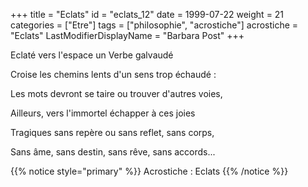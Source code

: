 +++
title = "Eclats"
id = "eclats_12"
date = 1999-07-22
weight = 21
categories = ["Etre"]
tags = ["philosophie", "acrostiche"]
acrostiche = "Eclats"
LastModifierDisplayName = "Barbara Post"
+++

Eclaté vers l'espace un Verbe galvaudé

Croise les chemins lents d'un sens trop échaudé :

Les mots devront se taire ou trouver d'autres voies,

Ailleurs, vers l'immortel échapper à ces joies

Tragiques sans repère ou sans reflet, sans corps,

Sans âme, sans destin, sans rêve, sans accords...

{{% notice style="primary" %}}
Acrostiche : Eclats
{{% /notice %}}
